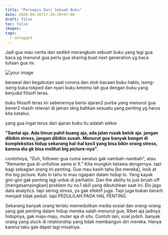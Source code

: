 ```yaml
---
title: "Persepsi Dari Sebuah Buku"
date: 2020-04-26T17:29:10+07:00
draft: false
toc: false
images:
tags:
  - untagged
---
```


Jadi gua mau cerita dan sedikit merangkum sebuah buku yang lagi gua baca yg menurut gua perlu gua sharing buat next generation yg baca tulisan gua ini.

![your image](/posts/images/filosofi.jpeg) 

berawal dari kegabutan saat corona dan stok bacaan buku habis, iseng-iseng buka tokped dan nyari buku ketemu lah gua dengan buku
yang berjudul filisofi teras.

buku filosofi teras ini sebenernya berisi ajaran2 purba yang menurut gua bener2 masih relevan di jaman skrg bahkan sesuatu yang penting yg harus kita ketahui.

yang gua ingat terus dari ajaran buku itu adalah wkkw

**"Santai aja. Ada timun pahit buang aja, ada jalan rusak belok aja. jangan dibikin stress, jangan dibikin susah. Menurut gue banyak banget
di kompleksitas hidup sekarang hal-hal kecil yang bisa bikin orang stress, karena dia gk bisa melihat big picture-nya"**.

contohnya, "Duh, follower gua cuma seratus gak nambah-nambah", atau "Kemaren gua di-unfollow sama si X." Kita mungkin ketawa dengernya. tapi 
bagi sebagian orang ini penting. Gue mau kasih tahu [ke mereka], look at the big picture. Kalo lo tahu lo mau ngapain dalam hidup lo. Yang kayak gini-gini gak penting lagi untuk di perhatiin. Dan the ability to just brush off [mengesampingkan] problem itu no.1 skill yang dibutuhkan saat ini. Elo jago data analytics. tapi sering stress, ya gak efektif juga. Tapi juga bukan berarti menjadi tidak peduli. tapi PEDULILAH PADA HAL PENTING.

Sekarang banyak orang terlalu memedulikan media sosial dan orang-orang yang gak penting dalam hidup mereka salah menurut gue, Ribet aja jadinya
hidupnya, gak maju-maju, muter aja di situ. Contoh lain, soal jodoh. banyak orang yang stuck di relationship yang tidak membangun diri mereka. 
Hanya karena taku gak dapet lagi misalnya.
